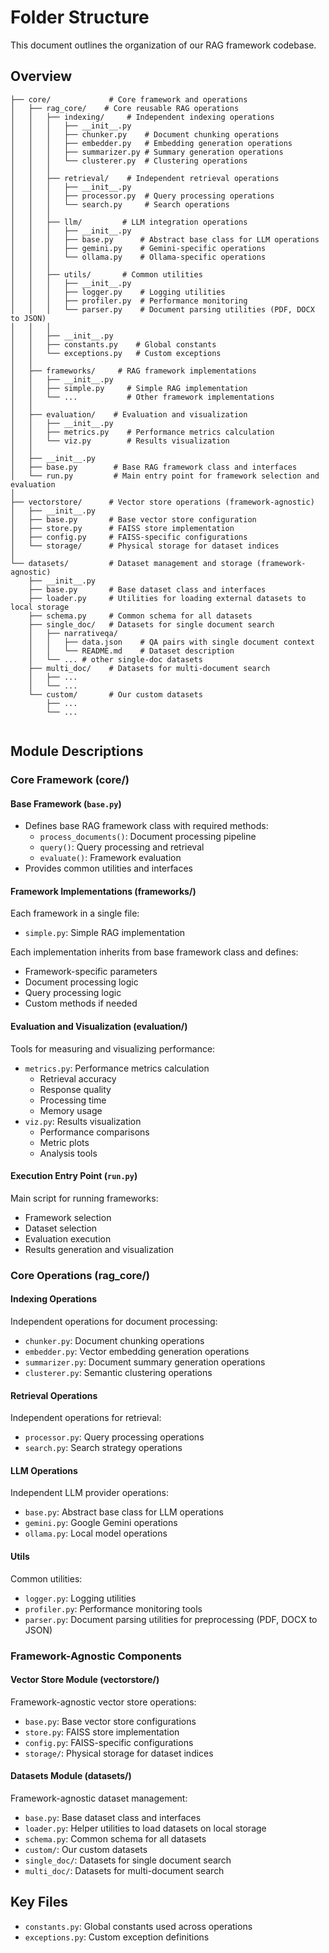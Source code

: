 # Folder Structure

This document outlines the organization of our RAG framework codebase.

## Overview

```
├── core/             # Core framework and operations
│   ├── rag_core/    # Core reusable RAG operations
│   │   ├── indexing/     # Independent indexing operations
│   │   │   ├── __init__.py
│   │   │   ├── chunker.py    # Document chunking operations
│   │   │   ├── embedder.py   # Embedding generation operations
│   │   │   ├── summarizer.py # Summary generation operations
│   │   │   └── clusterer.py  # Clustering operations
│   │   │
│   │   ├── retrieval/    # Independent retrieval operations
│   │   │   ├── __init__.py
│   │   │   ├── processor.py  # Query processing operations
│   │   │   └── search.py     # Search operations
│   │   │
│   │   ├── llm/         # LLM integration operations
│   │   │   ├── __init__.py
│   │   │   ├── base.py      # Abstract base class for LLM operations
│   │   │   ├── gemini.py    # Gemini-specific operations
│   │   │   └── ollama.py    # Ollama-specific operations
│   │   │
│   │   ├── utils/       # Common utilities
│   │   │   ├── __init__.py
│   │   │   ├── logger.py    # Logging utilities
│   │   │   ├── profiler.py  # Performance monitoring
│   │   │   └── parser.py    # Document parsing utilities (PDF, DOCX to JSON)
│   │   │
│   │   ├── __init__.py
│   │   ├── constants.py    # Global constants
│   │   └── exceptions.py   # Custom exceptions
│   │
│   ├── frameworks/     # RAG framework implementations
│   │   ├── __init__.py
│   │   ├── simple.py     # Simple RAG implementation
│   │   └── ...           # Other framework implementations
│   │
│   ├── evaluation/    # Evaluation and visualization
│   │   ├── __init__.py
│   │   ├── metrics.py    # Performance metrics calculation
│   │   └── viz.py        # Results visualization
│   │
│   ├── __init__.py
│   ├── base.py        # Base RAG framework class and interfaces
│   └── run.py         # Main entry point for framework selection and evaluation
│
├── vectorstore/      # Vector store operations (framework-agnostic)
│   ├── __init__.py
│   ├── base.py       # Base vector store configuration
│   ├── store.py      # FAISS store implementation
│   ├── config.py     # FAISS-specific configurations
│   └── storage/      # Physical storage for dataset indices
│
└── datasets/         # Dataset management and storage (framework-agnostic)
    ├── __init__.py
    ├── base.py       # Base dataset class and interfaces
    ├── loader.py     # Utilities for loading external datasets to local storage
    ├── schema.py     # Common schema for all datasets
    ├── single_doc/   # Datasets for single document search
    │   ├── narrativeqa/
    │   │   ├── data.json    # QA pairs with single document context
    │   │   └── README.md    # Dataset description
    │   └── ... # other single-doc datasets
    ├── multi_doc/    # Datasets for multi-document search
    │   ├── ... 
    │   └── ... 
    └── custom/       # Our custom datasets
        ├── ... 
        └── ... 
    
```

## Module Descriptions

### Core Framework (core/)

#### Base Framework (`base.py`)
- Defines base RAG framework class with required methods:
  - `process_documents()`: Document processing pipeline
  - `query()`: Query processing and retrieval
  - `evaluate()`: Framework evaluation
- Provides common utilities and interfaces

#### Framework Implementations (frameworks/)
Each framework in a single file:
- `simple.py`: Simple RAG implementation

Each implementation inherits from base framework class and defines:
- Framework-specific parameters
- Document processing logic
- Query processing logic
- Custom methods if needed

#### Evaluation and Visualization (evaluation/)
Tools for measuring and visualizing performance:
- `metrics.py`: Performance metrics calculation
  - Retrieval accuracy
  - Response quality
  - Processing time
  - Memory usage
- `viz.py`: Results visualization
  - Performance comparisons
  - Metric plots
  - Analysis tools

#### Execution Entry Point (`run.py`)
Main script for running frameworks:
- Framework selection
- Dataset selection
- Evaluation execution
- Results generation and visualization

### Core Operations (rag_core/)

#### Indexing Operations
Independent operations for document processing:
- `chunker.py`: Document chunking operations
- `embedder.py`: Vector embedding generation operations
- `summarizer.py`: Document summary generation operations
- `clusterer.py`: Semantic clustering operations

#### Retrieval Operations
Independent operations for retrieval:
- `processor.py`: Query processing operations
- `search.py`: Search strategy operations

#### LLM Operations
Independent LLM provider operations:
- `base.py`: Abstract base class for LLM operations
- `gemini.py`: Google Gemini operations
- `ollama.py`: Local model operations

#### Utils
Common utilities:
- `logger.py`: Logging utilities
- `profiler.py`: Performance monitoring tools
- `parser.py`: Document parsing utilities for preprocessing (PDF, DOCX to JSON)

### Framework-Agnostic Components

#### Vector Store Module (vectorstore/)
Framework-agnostic vector store operations:
- `base.py`: Base vector store configurations
- `store.py`: FAISS store implementation
- `config.py`: FAISS-specific configurations
- `storage/`: Physical storage for dataset indices

#### Datasets Module (datasets/)
Framework-agnostic dataset management:
- `base.py`: Base dataset class and interfaces
- `loader.py`: Helper utilities to load datasets on local storage
- `schema.py`: Common schema for all datasets
- `custom/`: Our custom datasets
- `single_doc/`: Datasets for single document search
- `multi_doc/`: Datasets for multi-document search

## Key Files
- `constants.py`: Global constants used across operations
- `exceptions.py`: Custom exception definitions